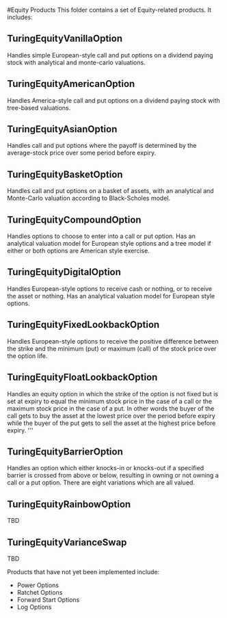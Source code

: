 #Equity Products
This folder contains a set of Equity-related products. It includes:

## TuringEquityVanillaOption
Handles simple European-style call and put options on a dividend paying stock with analytical and monte-carlo valuations.

## TuringEquityAmericanOption
Handles America-style call and put options on a dividend paying stock with tree-based valuations.

## TuringEquityAsianOption 
Handles call and put options where the payoff is determined by the average-stock price over some period before expiry.

## TuringEquityBasketOption
Handles call and put options on a basket of assets, with an analytical and Monte-Carlo valuation according to Black-Scholes model.

## TuringEquityCompoundOption
Handles options to choose to enter into a call or put option. Has an analytical valuation model for European style options and a tree model if either or both options are American style exercise.

## TuringEquityDigitalOption
Handles European-style options to receive cash or nothing, or to receive the asset or nothing. Has an analytical valuation model for European style options.

## TuringEquityFixedLookbackOption
Handles European-style options to receive the positive difference between the strike and the minimum (put) or maximum (call) of the stock price over the option life. 

## TuringEquityFloatLookbackOption
Handles an equity option in which the strike of the option is not fixed but is set at expiry to equal the minimum stock price in the case of a call or the maximum stock price in the case of a put. In other words the buyer of the call gets to buy the asset at the lowest price over the period before expiry while the buyer of the put gets to sell the asset at the highest price before expiry. '''
    
## TuringEquityBarrierOption
Handles an option which either knocks-in or knocks-out if a specified barrier is crossed from above or below, resulting in owning or not owning a call or a put option. There are eight variations which are all valued.

## TuringEquityRainbowOption
TBD

## TuringEquityVarianceSwap
TBD

Products that have not yet been implemented include:
* Power Options
* Ratchet Options
* Forward Start Options
* Log Options
